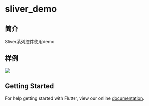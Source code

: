 # sliver_demo
## 简介
Sliver系列控件使用demo
## 样例
![](https://user-gold-cdn.xitu.io/2018/11/9/166f747e73996d03?w=316&h=570&f=gif&s=430201)
## Getting Started

For help getting started with Flutter, view our online
[documentation](https://flutter.io/).
